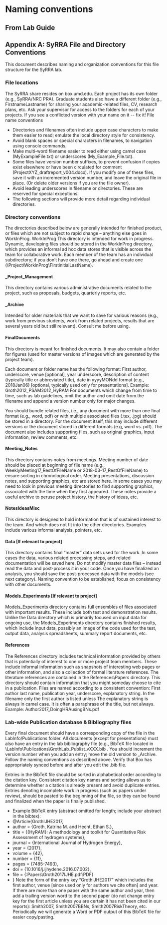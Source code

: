 # Naming conventions
## From Lab Guide
## Appendix A: SyRRA File and Directory Conventions
This document describes naming and organization conventions for this file structure for the SyRRA lab.
### File locations
The SyRRA share resides on box.umd.edu. Each project has its own folder (e.g., SyRRA/NRC PRA). Graduate students also have a different folder (e.g., FirstnameLastname) for sharing your academic-related files, CV, research plans, etc. Ask your supervisor for access to the folders for each of your projects. If you see a conflicted version with your name on it -- fix it!
File name conventions
- Directories and filenames often include upper case characters to make them easier to read; emulate the local directory style for consistency.
-	Avoid blank spaces or special characters in filenames, to navigation using console commands.
-	Make multi-word filename easier to read either using camel case (MyExampleFile.txt) or underscores (My_Example_File.txt).
-	Some files have version number suffixes, to prevent confusion if copies exist elsewhere or have been circulated for comment (ProjectXYZ_draftreport_v004.docx). If you modify one of these files, save it with an incremented version number, and leave the original file in place. (Or delete older versions if you are the file owner).
-	Avoid leading underscores in filename or directories. These are reserved for special exceptions.
-	The following sections will provide more detail regarding individual directories.
### Directory conventions
The directories described below are generally intended for finished product, or files which are not subject to rapid change – anything else goes in WorkInProg.
WorkInProg
This directory is intended for work in progress. Dynamic, developing files should be stored in the WorkInProg directory, which provides an informal ad hoc data stores that is visible across the team for collaborative work. Each member of the team has an individual subdirectory; if you don’t have one there, go ahead and create one (\Project\WorkinProg\FirstinitialLastName).

#### _Project_Management
This directory contains various administrative documents related to the project, such as proposals, budgets, quarterly reports, etc.
#### _Archive
Intended for older materials that we want to save for various reasons (e.g., work from previous students, work from related projects,  results that are several years old but still relevant). Consult me before using.
#### FinalDocuments
This directory is meant for finished documents. It may also contain a folder for figures (used for master versions of images which are generated by the project team).

Each document or folder name has the following format: First author, underscore, venue [optional], year underscore, description of content (typically title or abbreviated title), date in yyyyMONdd format (e.g., 2018Jan06) [optional, typically used only for presentations].
Example: Groth2012_PSAM2012_HyRAM
For documents which change from time to time, such as lab guidelines, omit the author and omit date from the filename and append a version number only for major changes.

You should bundle related files, i.e., any document with more than one final format (e.g., word, pdf) or with multiple associated files (.tex, .jpg) should be stored in a directory. For the document itself, this may include different versions or the document stored in different formats (e.g, word vs. pdf). The document also includes supporting files, such as original graphics, input information, review comments, etc.

#### Meeting_Notes
This directory contains notes from meetings. Meeting number of date should be placed at beginning of file name (e.g., WeeklyMeeting17_RestOfFileName or 2018-03-17_RestOfFileName) to ensure sorting in chronological order. Meeting presentations, discussion notes, and supporting graphics, etc are stored here. In some cases you may need to look in previous meeting directories to find supporting graphics, associated with the time when they first appeared. These notes provide a useful archive to peruse project history, the history of ideas, etc.

#### NotesIdeasMisc
This directory is designed to hold information that is of sustained interest to the team. And which does not fit into the other directories. Examples include various informal analysis, pointers, etc. 

#### Data [If relevant to project]
This directory contains final “master” data sets used for the work. In some cases the data, various related processing steps, and related documentation will be saved here. Do not modify master data files – instead read the data and post-process it in your code. Once you have finalized an analysis, you should save the post-processed data with the models (see next category). Naming convention to be established; focus on consistency with other documents.

#### Models_Experiments [If relevant to project]
Models_Experiments directory contains full ensembles of files associated with important results. These include both test and demonstration results. Unlike the Data directory which is primarily focused on input data for ongoing use, the Models_Experiments directory contains finished results, which include input data, possibly an image of the code used for the test, output data, analysis spreadsheets, summary report documents, etc.

#### References
The References directory includes technical information provided by others that is potentially of interest to one or more project team members. These include informal information such as snapshots of interesting web pages or other information, and also a collection of formal literature references.
The literature references are contained in the References\Papers directory. This directory should contain information that you might someday choose to cite in a publication. Files are named according to a consistent convention: First author last name, publication year, underscore, explanatory string. In the filename only the first author is listed unless 
The explanatory string is always in camel case. It is often a paraphrase of the title, but not always. Example: Author2017_DoingHRAusingBNs.pdf

### Lab-wide Publication database & Bibliography files
Every final document should have a corresponding copy of the file in the LabInfo/Publications folder. All documents (except for presentations) must also have an entry in the lab bibliography file (e.g., BibTeX file located in \LabInfo\Publications\GrothLab_Publist_vXXX.bib . You should increment the version number when you add an entry; move the old version to _Archive. Follow the naming conventions as described above. Verify that Box has appropriately synced before and after you edit the .bib file. 

Entries in the BibTeX file should be sorted in alphabetical order according to the citation key. Consistent citation key names and sorting allows us to determine whether a citation is already present and avoid duplicate entries. Entries denoting incomplete work in progress (such as papers under review), should be pasted to the beginning of the file, so they can be found and finalized when the paper is finally published.  

- Example BibTeX entry (abstract omitted for length; include your abstract in the bibtex):
- @Article{GrothIJHE2017,
-  author = {Groth, Katrina M. and Hecht, Ethan S.},
-  title = {{HyRAM}: A methodology and toolkit for Quantitative Risk Assessment of hydrogen systems},
-  journal = {International Journal of Hydrogen Energy},
-  year = {2017},
-  volume = {42},
-  number = {11},
-  pages = {7485-7493},
-  doi = {10.1016/j.ijhydene.2016.07.002},
-  file = {:Papers\\Groth2017IJHE.pdf:PDF}
- }
Note the form of the entry key “GrothIJHE2017” which includes the first author, venue [since used only for authors we cite often] and year. If there are more than one paper with the same author and year, then add a trailing version word to the second paper (do not change entry key for the first article unless you are certain it has not been cited in our reports): Smith2007, Smith2007BBNs, Smith2007RiskTheory, etc. Periodically we will generate a Word or PDF output of this BibTeX file for easier copy/pasting. 
